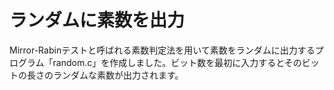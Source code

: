 # ランダムに素数を出力
Mirror-Rabinテストと呼ばれる素数判定法を用いて素数をランダムに出力するプログラム「random.c」を作成しました。ビット数を最初に入力するとそのビットの長さのランダムな素数が出力されます。
